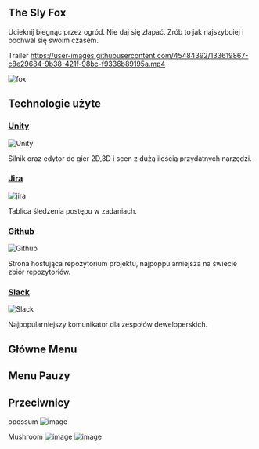 ## The Sly Fox

Ucieknij biegnąc przez ogród. 
Nie daj się złapać.
Zrób to jak najszybciej i pochwal się swoim czasem.

Trailer
https://user-images.githubusercontent.com/45484392/133619867-c8e29684-9b38-421f-98bc-f9336b89195a.mp4




![fox](https://user-images.githubusercontent.com/45484392/133621613-4885d7cc-298d-4dda-a3f4-c9c6668ebf3b.png)

## Technologie użyte

### [Unity](https://unity.com/)
![Unity](https://upload.wikimedia.org/wikipedia/commons/thumb/1/19/Unity_Technologies_logo.svg/264px-Unity_Technologies_logo.svg.png)

Silnik oraz edytor do gier 2D,3D i scen z dużą ilością przydatnych narzędzi.

### [Jira](https://www.atlassian.com/software/jira)
![jira](https://upload.wikimedia.org/wikipedia/commons/thumb/4/4a/Jira_Software%402x-blue.png/375px-Jira_Software%402x-blue.png)

Tablica śledzenia postępu w zadaniach.

### [Github](https://github.com/)
![Github](https://upload.wikimedia.org/wikipedia/commons/thumb/2/29/GitHub_logo_2013.svg/356px-GitHub_logo_2013.svg.png)

Strona hostująca repozytorium projektu, najpoppularniejsza na świecie zbiór repozytoriów.

### [Slack](https://slack.com/intl/en-pl/)
![Slack](https://upload.wikimedia.org/wikipedia/commons/thumb/b/b9/Slack_Technologies_Logo.svg/330px-Slack_Technologies_Logo.svg.png)

Najpopularniejszy komunikator dla zespołów deweloperskich.


## Główne Menu

## Menu Pauzy


## Przeciwnicy
opossum
![image](https://user-images.githubusercontent.com/39299737/133622864-bc5e792f-88b3-4152-b28e-21aa6cdb5811.png)

Mushroom
![image](https://user-images.githubusercontent.com/39299737/133622715-3f8f9072-279c-444f-a12e-4ab281604be0.png)
![image](https://user-images.githubusercontent.com/39299737/133622773-72922ba7-4d2f-4a31-a57b-254236b0cc49.png)



